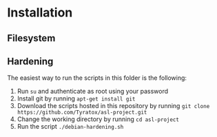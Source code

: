 # Installation

## Filesystem

## Hardening

The easiest way to run the scripts in this folder is the following:

1. Run `su` and authenticate as root using your password
2. Install git by running `apt-get install git`
3. Download the scripts hosted in this repository by running `git clone https://github.com/Tyratox/asl-project.git`
4. Change the working directory by running `cd asl-project`
5. Run the script `./debian-hardening.sh`
